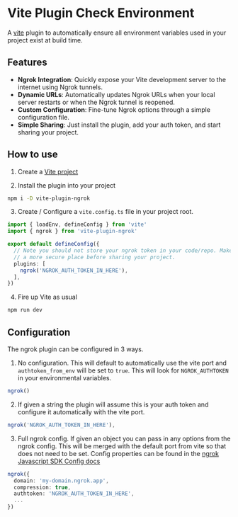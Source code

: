 # Vite Plugin Check Environment

A [vite](https://vitejs.dev/) plugin to automatically ensure all environment variables used in your project exist at
build time.


## Features
- **Ngrok Integration**: Quickly expose your Vite development server to the internet using Ngrok tunnels.
- **Dynamic URLs**: Automatically updates Ngrok URLs when your local server restarts or when the Ngrok tunnel is reopened.
- **Custom Configuration**: Fine-tune Ngrok options through a simple configuration file.
- **Simple Sharing**: Just install the plugin, add your auth token, and start sharing your project.

## How to use

1. Create a [Vite project](https://vitejs.dev/guide/#scaffolding-your-first-vite-project)

2. Install the plugin into your project

```bash
npm i -D vite-plugin-ngrok
```

3. Create / Configure a `vite.config.ts` file in your project root.

```ts
import { loadEnv, defineConfig } from 'vite'
import { ngrok } from 'vite-plugin-ngrok'

export default defineConfig({
  // Note you should not store your ngrok token in your code/repo. Make sure to move this to 
  // a more secure place before sharing your project.
  plugins: [
    ngrok('NGROK_AUTH_TOKEN_IN_HERE'),
  ],
})
```

4. Fire up Vite as usual

```bash
npm run dev
```

## Configuration

The ngrok plugin can be configured in 3 ways. 

1. No configuration. This will default to automatically use the vite port and `authtoken_from_env` will be set to `true`. This will look for `NGROK_AUTHTOKEN` in your environmental variables.

```ts
ngrok()
```

2. If given a string the plugin will assume this is your auth token and configure it automatically with the vite port.

```ts
ngrok('NGROK_AUTH_TOKEN_IN_HERE'),
```

3. Full ngrok config. If given an object you can pass in any options from the ngrok config. This will be merged with the default port from vite so that does not need to be set. Config properties can be found in the [ngrok Javascript SDK Config docs](https://ngrok.github.io/ngrok-javascript/interfaces/Config.html)

```ts
ngrok({
  domain: 'my-domain.ngrok.app',
  compression: true,
  authtoken: 'NGROK_AUTH_TOKEN_IN_HERE',
  ...
})
```

